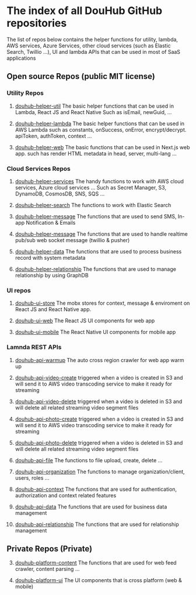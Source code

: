 # The index of all DouHub GitHub repositories

The list of repos below contains the helper functions for utility, lambda, AWS services, Azure Services, other cloud services (such as Elastic Search, Twillio ...), UI and lambda APIs that can be used in  most of SaaS applications 

## Open source Repos (public MIT license)

### Utility Repos

1. [douhub-helper-util](https://github.com/Dou-Hub/douhub-helper-util)
The basic helper functions that can be used in Lambda, React JS and React Native
Such as isEmail, newGuid, ...

2. [douhub-helper-lambda](https://github.com/Dou-Hub/douhub-helper-lambda)
The basic helper functions that can be used in AWS Lambda
such as constants, onSuccess, onError, encrypt/decrypt. apiToken, authToken, context ...

3. [douhub-helper-web](https://github.com/Dou-Hub/douhub-helper-web)
The basic functions that can be used in Next.js web app. 
such has render HTML metadata in head, server, multi-lang ...

### Cloud Services Repos

1. [douhub-helper-services](https://github.com/Dou-Hub/douhub-helper-services)
The handy functions to work with AWS cloud services, Azure cloud services ...
Such as Secret Manager, S3, DynamoDB, CosmosDB, SNS, SQS ...

2. [douhub-helper-search](https://github.com/Dou-Hub/douhub-helper-search)
The functions to work with Elastic Search

3. [douhub-helper-message](https://github.com/Dou-Hub/douhub-helper-message)
The functions that are used to send SMS, In-app Notification & Emails

4. [douhub-helper-message](https://github.com/Dou-Hub/douhub-helper-realtime)
The functions that are used to handle realtime pub/sub web socket message (twillio & pusher)

5. [douhub-helper-data](https://github.com/Dou-Hub/douhub-helper-data)
The functions that are used to process business record with system metadata

6. [douhub-helper-relationship](https://github.com/Dou-Hub/douhub-helper-relationship)
The functions that are used to manage relationship by using GraphDB

### UI repos

1. [douhub-ui-store](https://github.com/Dou-Hub/douhub-ui-store)
The mobx stores for context, message & enviroment on React JS and React Native app.

2. [douhub-ui-web](https://github.com/Dou-Hub/douhub-ui-web)
The React JS UI components for web app 

3. [douhub-ui-mobile](https://github.com/Dou-Hub/douhub-ui-mobile)
The React Native UI components for mobile app 

### Lamnda REST APIs

1. [douhub-api-warmup](https://github.com/Dou-Hub/douhub-api-warmup)
The auto cross region crawler for web app warm up 

2. [douhub-api-video-create](https://github.com/Dou-Hub/douhub-api-video-create)
triggered when a video is created in S3 and will send it to AWS video transcoding service to make it ready for streaming

3. [douhub-api-video-delete](https://github.com/Dou-Hub/douhub-api-video-delete)
triggered when a video is deleted in S3 and will delete all related streaming video segment files

4. [douhub-api-photo-create](https://github.com/Dou-Hub/douhub-api-photo-create)
triggered when a video is created in S3 and will send it to AWS video transcoding service to make it ready for streaming

5. [douhub-api-photo-delete](https://github.com/Dou-Hub/douhub-api-photo-delete)
triggered when a video is deleted in S3 and will delete all related streaming video segment files

6. [douhub-api-file](https://github.com/Dou-Hub/douhub-api-file)
The functions to file upload, create, delete ...

7. [douhub-api-organization](https://github.com/Dou-Hub/douhub-api-organization)
The functions to manage organization/client, users, roles ... 

8. [douhub-api-context](https://github.com/Dou-Hub/douhub-api-context)
The functions that are used for authentication, authorization and context related features

9. [douhub-api-data](https://github.com/Dou-Hub/douhub-api-data)
The functions that are used for business data management

10. [douhub-api-relationship](https://github.com/Dou-Hub/douhub-api-relationship)
The functions that are used for relationship management

## Private Repos (Private)

3. [douhub-platform-content](https://github.com/Dou-Hub/douhub-platform-content)
The functions that are used for web feed crawler, content parsing ...

4. [douhub-platform-ui](https://github.com/Dou-Hub/douhub-platform-ui)
The UI components that is cross platform (web & mobile)
